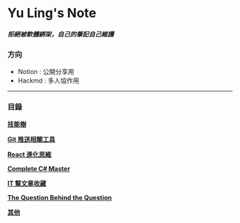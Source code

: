 # Yu Ling's Note

##### _拒絕被軟體綁架，自己的筆記自己維護_

### 方向

- Notion : 公開分享用
- Hackmd : 多人協作用

---

### 目錄

**[技能樹](./skillTree/技能樹.md)**

**[Git 推送相關工具](./Git相關/git%20tool.md)**

**[React 進化思維](./react進化思維/bookOutline.md)**

**[Complete C# Master](./Complete%20C%20sharp%20Master/Complete-C-sharp-Master.md)**

**[IT 幫文章收藏](./iT邦幫忙文章.md)**

**[The Question Behind the Question](./The%20Question%20behind%20the%20Question/The%20Question%20Behind%20the%20Question.md)**

**[其他](./other/other.md)**
